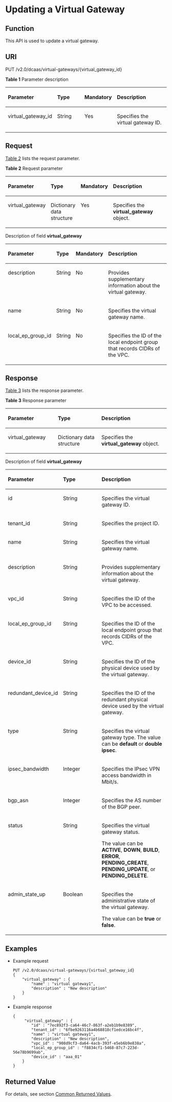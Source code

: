 # Updating a Virtual Gateway<a name="en-dc_topic_0055025326"></a>

## Function<a name="section10267951"></a>

This API is used to update a virtual gateway.

## URI<a name="section25302698"></a>

PUT /v2.0/dcaas/virtual-gateways/\{virtual\_gateway\_id\}

**Table  1**  Parameter description

<a name="table78013327231"></a>
<table><thead align="left"><tr id="row128753217231"><th class="cellrowborder" valign="top" width="19.388061193880613%" id="mcps1.2.5.1.1"><p id="p1587432182316"><a name="p1587432182316"></a><a name="p1587432182316"></a>Parameter</p>
</th>
<th class="cellrowborder" valign="top" width="21.42785721427857%" id="mcps1.2.5.1.2"><p id="p1694123232312"><a name="p1694123232312"></a><a name="p1694123232312"></a><strong id="b842352706165439"><a name="b842352706165439"></a><a name="b842352706165439"></a>Type</strong></p>
</th>
<th class="cellrowborder" valign="top" width="16.328367163283673%" id="mcps1.2.5.1.3"><p id="p894632182312"><a name="p894632182312"></a><a name="p894632182312"></a><strong id="b842352706192549"><a name="b842352706192549"></a><a name="b842352706192549"></a>Mandatory</strong></p>
</th>
<th class="cellrowborder" valign="top" width="42.85571442855714%" id="mcps1.2.5.1.4"><p id="p7941332152315"><a name="p7941332152315"></a><a name="p7941332152315"></a><strong id="b84235270615331"><a name="b84235270615331"></a><a name="b84235270615331"></a>Description</strong></p>
</th>
</tr>
</thead>
<tbody><tr id="row1994932152311"><td class="cellrowborder" valign="top" width="19.388061193880613%" headers="mcps1.2.5.1.1 "><p id="p1594203215232"><a name="p1594203215232"></a><a name="p1594203215232"></a>virtual_gateway_id</p>
</td>
<td class="cellrowborder" valign="top" width="21.42785721427857%" headers="mcps1.2.5.1.2 "><p id="p794173252315"><a name="p794173252315"></a><a name="p794173252315"></a>String</p>
</td>
<td class="cellrowborder" valign="top" width="16.328367163283673%" headers="mcps1.2.5.1.3 "><p id="p2103173217239"><a name="p2103173217239"></a><a name="p2103173217239"></a>Yes</p>
</td>
<td class="cellrowborder" valign="top" width="42.85571442855714%" headers="mcps1.2.5.1.4 "><p id="p010343252316"><a name="p010343252316"></a><a name="p010343252316"></a>Specifies the virtual gateway ID.</p>
</td>
</tr>
</tbody>
</table>

## Request<a name="section36252627"></a>

[Table 2](#table50992744154526)  lists the request parameter.

**Table  2**  Request parameter

<a name="table50992744154526"></a>
<table><thead align="left"><tr id="row20073554154526"><th class="cellrowborder" valign="top" width="22.3%" id="mcps1.2.5.1.1"><p id="p15345186154526"><a name="p15345186154526"></a><a name="p15345186154526"></a>Parameter</p>
</th>
<th class="cellrowborder" valign="top" width="18.62%" id="mcps1.2.5.1.2"><p id="p35000534154526"><a name="p35000534154526"></a><a name="p35000534154526"></a><strong id="b939254756"><a name="b939254756"></a><a name="b939254756"></a>Type</strong></p>
</th>
<th class="cellrowborder" valign="top" width="17.45%" id="mcps1.2.5.1.3"><p id="p16470999154526"><a name="p16470999154526"></a><a name="p16470999154526"></a><strong id="b1608738349"><a name="b1608738349"></a><a name="b1608738349"></a>Mandatory</strong></p>
</th>
<th class="cellrowborder" valign="top" width="41.63%" id="mcps1.2.5.1.4"><p id="p59082508154526"><a name="p59082508154526"></a><a name="p59082508154526"></a>Description</p>
</th>
</tr>
</thead>
<tbody><tr id="row20953821154526"><td class="cellrowborder" valign="top" width="22.3%" headers="mcps1.2.5.1.1 "><p id="p19537972154526"><a name="p19537972154526"></a><a name="p19537972154526"></a>virtual_gateway</p>
</td>
<td class="cellrowborder" valign="top" width="18.62%" headers="mcps1.2.5.1.2 "><p id="p39071862154526"><a name="p39071862154526"></a><a name="p39071862154526"></a>Dictionary data structure</p>
</td>
<td class="cellrowborder" valign="top" width="17.45%" headers="mcps1.2.5.1.3 "><p id="p10704269154526"><a name="p10704269154526"></a><a name="p10704269154526"></a>Yes</p>
</td>
<td class="cellrowborder" valign="top" width="41.63%" headers="mcps1.2.5.1.4 "><p id="p61739489154526"><a name="p61739489154526"></a><a name="p61739489154526"></a>Specifies the <strong id="b842352706191940"><a name="b842352706191940"></a><a name="b842352706191940"></a>virtual_gateway</strong> object.</p>
</td>
</tr>
</tbody>
</table>

Description of field  **virtual\_gateway**

<a name="table125648759846"></a>
<table><thead align="left"><tr id="row265942339846"><th class="cellrowborder" valign="top" width="25.21%" id="mcps1.1.5.1.1"><p id="p351661709915"><a name="p351661709915"></a><a name="p351661709915"></a><strong id="b8423527069918"><a name="b8423527069918"></a><a name="b8423527069918"></a>Parameter</strong></p>
</th>
<th class="cellrowborder" valign="top" width="11.469999999999999%" id="mcps1.1.5.1.2"><p id="p89913189915"><a name="p89913189915"></a><a name="p89913189915"></a><strong id="b2080908666"><a name="b2080908666"></a><a name="b2080908666"></a>Type</strong></p>
</th>
<th class="cellrowborder" valign="top" width="18.02%" id="mcps1.1.5.1.3"><p id="p209180099915"><a name="p209180099915"></a><a name="p209180099915"></a><strong id="b389873230"><a name="b389873230"></a><a name="b389873230"></a>Mandatory</strong></p>
</th>
<th class="cellrowborder" valign="top" width="45.300000000000004%" id="mcps1.1.5.1.4"><p id="p132751689915"><a name="p132751689915"></a><a name="p132751689915"></a><strong id="b800842364"><a name="b800842364"></a><a name="b800842364"></a>Description</strong></p>
</th>
</tr>
</thead>
<tbody><tr id="row66033117145224"><td class="cellrowborder" valign="top" width="25.21%" headers="mcps1.1.5.1.1 "><p id="p15341960145224"><a name="p15341960145224"></a><a name="p15341960145224"></a>description</p>
</td>
<td class="cellrowborder" valign="top" width="11.469999999999999%" headers="mcps1.1.5.1.2 "><p id="p34739281145224"><a name="p34739281145224"></a><a name="p34739281145224"></a>String</p>
</td>
<td class="cellrowborder" valign="top" width="18.02%" headers="mcps1.1.5.1.3 "><p id="p62418382145224"><a name="p62418382145224"></a><a name="p62418382145224"></a>No</p>
</td>
<td class="cellrowborder" valign="top" width="45.300000000000004%" headers="mcps1.1.5.1.4 "><p id="p22724200145224"><a name="p22724200145224"></a><a name="p22724200145224"></a>Provides supplementary information about the virtual gateway.</p>
</td>
</tr>
<tr id="row52076255145224"><td class="cellrowborder" valign="top" width="25.21%" headers="mcps1.1.5.1.1 "><p id="p57161530145224"><a name="p57161530145224"></a><a name="p57161530145224"></a>name</p>
</td>
<td class="cellrowborder" valign="top" width="11.469999999999999%" headers="mcps1.1.5.1.2 "><p id="p66681242145224"><a name="p66681242145224"></a><a name="p66681242145224"></a>String</p>
</td>
<td class="cellrowborder" valign="top" width="18.02%" headers="mcps1.1.5.1.3 "><p id="p32471539145224"><a name="p32471539145224"></a><a name="p32471539145224"></a>No</p>
</td>
<td class="cellrowborder" valign="top" width="45.300000000000004%" headers="mcps1.1.5.1.4 "><p id="p12948972145224"><a name="p12948972145224"></a><a name="p12948972145224"></a>Specifies the virtual gateway name.</p>
</td>
</tr>
<tr id="row22650581145251"><td class="cellrowborder" valign="top" width="25.21%" headers="mcps1.1.5.1.1 "><p id="p38440998145251"><a name="p38440998145251"></a><a name="p38440998145251"></a>local_ep_group_id</p>
</td>
<td class="cellrowborder" valign="top" width="11.469999999999999%" headers="mcps1.1.5.1.2 "><p id="p26713113145251"><a name="p26713113145251"></a><a name="p26713113145251"></a>String</p>
</td>
<td class="cellrowborder" valign="top" width="18.02%" headers="mcps1.1.5.1.3 "><p id="p16278516145251"><a name="p16278516145251"></a><a name="p16278516145251"></a>No</p>
</td>
<td class="cellrowborder" valign="top" width="45.300000000000004%" headers="mcps1.1.5.1.4 "><p id="p43491424145251"><a name="p43491424145251"></a><a name="p43491424145251"></a>Specifies the ID of the local endpoint group that records CIDRs of the VPC.</p>
</td>
</tr>
</tbody>
</table>

## Response<a name="section57838187"></a>

[Table 3](#table4284712915501)  lists the response parameter.

**Table  3**  Response parameter

<a name="table4284712915501"></a>
<table><thead align="left"><tr id="row4552452315501"><th class="cellrowborder" valign="top" width="31%" id="mcps1.2.4.1.1"><p id="p6360776715501"><a name="p6360776715501"></a><a name="p6360776715501"></a>Parameter</p>
</th>
<th class="cellrowborder" valign="top" width="27%" id="mcps1.2.4.1.2"><p id="p5195553615501"><a name="p5195553615501"></a><a name="p5195553615501"></a>Type</p>
</th>
<th class="cellrowborder" valign="top" width="42%" id="mcps1.2.4.1.3"><p id="p3435514315501"><a name="p3435514315501"></a><a name="p3435514315501"></a>Description</p>
</th>
</tr>
</thead>
<tbody><tr id="row3130318915501"><td class="cellrowborder" valign="top" width="31%" headers="mcps1.2.4.1.1 "><p id="p5253038415501"><a name="p5253038415501"></a><a name="p5253038415501"></a>virtual_gateway</p>
</td>
<td class="cellrowborder" valign="top" width="27%" headers="mcps1.2.4.1.2 "><p id="p2710268715501"><a name="p2710268715501"></a><a name="p2710268715501"></a>Dictionary data structure</p>
</td>
<td class="cellrowborder" valign="top" width="42%" headers="mcps1.2.4.1.3 "><p id="p4935093915501"><a name="p4935093915501"></a><a name="p4935093915501"></a>Specifies the <strong id="b842352706192031"><a name="b842352706192031"></a><a name="b842352706192031"></a>virtual_gateway</strong> object.</p>
</td>
</tr>
</tbody>
</table>

Description of field  **virtual\_gateway**

<a name="table49261880"></a>
<table><thead align="left"><tr id="row31386613"><th class="cellrowborder" valign="top" width="32%" id="mcps1.1.4.1.1"><p id="p59287744"><a name="p59287744"></a><a name="p59287744"></a><strong id="b75907813"><a name="b75907813"></a><a name="b75907813"></a>Parameter</strong></p>
</th>
<th class="cellrowborder" valign="top" width="25%" id="mcps1.1.4.1.2"><p id="p37577972"><a name="p37577972"></a><a name="p37577972"></a><strong id="b958788138"><a name="b958788138"></a><a name="b958788138"></a>Type</strong></p>
</th>
<th class="cellrowborder" valign="top" width="43%" id="mcps1.1.4.1.3"><p id="p58217140"><a name="p58217140"></a><a name="p58217140"></a><strong id="b2105260469"><a name="b2105260469"></a><a name="b2105260469"></a>Description</strong></p>
</th>
</tr>
</thead>
<tbody><tr id="row22166934145242"><td class="cellrowborder" valign="top" width="32%" headers="mcps1.1.4.1.1 "><p id="p14291132145242"><a name="p14291132145242"></a><a name="p14291132145242"></a>id</p>
</td>
<td class="cellrowborder" valign="top" width="25%" headers="mcps1.1.4.1.2 "><p id="p16731007145242"><a name="p16731007145242"></a><a name="p16731007145242"></a>String</p>
</td>
<td class="cellrowborder" valign="top" width="43%" headers="mcps1.1.4.1.3 "><p id="p49150553145242"><a name="p49150553145242"></a><a name="p49150553145242"></a>Specifies the virtual gateway ID.</p>
</td>
</tr>
<tr id="row9919533145242"><td class="cellrowborder" valign="top" width="32%" headers="mcps1.1.4.1.1 "><p id="p61728820145242"><a name="p61728820145242"></a><a name="p61728820145242"></a>tenant_id</p>
</td>
<td class="cellrowborder" valign="top" width="25%" headers="mcps1.1.4.1.2 "><p id="p33978489145242"><a name="p33978489145242"></a><a name="p33978489145242"></a>String</p>
</td>
<td class="cellrowborder" valign="top" width="43%" headers="mcps1.1.4.1.3 "><p id="p64330433145242"><a name="p64330433145242"></a><a name="p64330433145242"></a>Specifies the project ID.</p>
</td>
</tr>
<tr id="row8558710145242"><td class="cellrowborder" valign="top" width="32%" headers="mcps1.1.4.1.1 "><p id="p54898609145242"><a name="p54898609145242"></a><a name="p54898609145242"></a>name</p>
</td>
<td class="cellrowborder" valign="top" width="25%" headers="mcps1.1.4.1.2 "><p id="p17602321145242"><a name="p17602321145242"></a><a name="p17602321145242"></a>String</p>
</td>
<td class="cellrowborder" valign="top" width="43%" headers="mcps1.1.4.1.3 "><p id="p61586011145242"><a name="p61586011145242"></a><a name="p61586011145242"></a>Specifies the virtual gateway name.</p>
</td>
</tr>
<tr id="row45690210145242"><td class="cellrowborder" valign="top" width="32%" headers="mcps1.1.4.1.1 "><p id="p372676145242"><a name="p372676145242"></a><a name="p372676145242"></a>description</p>
</td>
<td class="cellrowborder" valign="top" width="25%" headers="mcps1.1.4.1.2 "><p id="p30186794145242"><a name="p30186794145242"></a><a name="p30186794145242"></a>String</p>
</td>
<td class="cellrowborder" valign="top" width="43%" headers="mcps1.1.4.1.3 "><p id="p17298602145242"><a name="p17298602145242"></a><a name="p17298602145242"></a>Provides supplementary information about the virtual gateway.</p>
</td>
</tr>
<tr id="row27446311145242"><td class="cellrowborder" valign="top" width="32%" headers="mcps1.1.4.1.1 "><p id="p61323974145242"><a name="p61323974145242"></a><a name="p61323974145242"></a>vpc_id</p>
</td>
<td class="cellrowborder" valign="top" width="25%" headers="mcps1.1.4.1.2 "><p id="p1186027145242"><a name="p1186027145242"></a><a name="p1186027145242"></a>String</p>
</td>
<td class="cellrowborder" valign="top" width="43%" headers="mcps1.1.4.1.3 "><p id="p64008823145242"><a name="p64008823145242"></a><a name="p64008823145242"></a>Specifies the ID of the VPC to be accessed.</p>
</td>
</tr>
<tr id="row40332292145242"><td class="cellrowborder" valign="top" width="32%" headers="mcps1.1.4.1.1 "><p id="p21771545145242"><a name="p21771545145242"></a><a name="p21771545145242"></a>local_ep_group_id</p>
</td>
<td class="cellrowborder" valign="top" width="25%" headers="mcps1.1.4.1.2 "><p id="p18664711145242"><a name="p18664711145242"></a><a name="p18664711145242"></a>String</p>
</td>
<td class="cellrowborder" valign="top" width="43%" headers="mcps1.1.4.1.3 "><p id="p52604433145242"><a name="p52604433145242"></a><a name="p52604433145242"></a>Specifies the ID of the local endpoint group that records CIDRs of the VPC.</p>
</td>
</tr>
<tr id="row49220608145242"><td class="cellrowborder" valign="top" width="32%" headers="mcps1.1.4.1.1 "><p id="p29470565145242"><a name="p29470565145242"></a><a name="p29470565145242"></a>device_id</p>
</td>
<td class="cellrowborder" valign="top" width="25%" headers="mcps1.1.4.1.2 "><p id="p38305526145242"><a name="p38305526145242"></a><a name="p38305526145242"></a>String</p>
</td>
<td class="cellrowborder" valign="top" width="43%" headers="mcps1.1.4.1.3 "><p id="p66972050145242"><a name="p66972050145242"></a><a name="p66972050145242"></a>Specifies the ID of the physical device used by the virtual gateway.</p>
</td>
</tr>
<tr id="row42751658145242"><td class="cellrowborder" valign="top" width="32%" headers="mcps1.1.4.1.1 "><p id="p34480858145242"><a name="p34480858145242"></a><a name="p34480858145242"></a>redundant_device_id</p>
</td>
<td class="cellrowborder" valign="top" width="25%" headers="mcps1.1.4.1.2 "><p id="p41486137145242"><a name="p41486137145242"></a><a name="p41486137145242"></a>String</p>
</td>
<td class="cellrowborder" valign="top" width="43%" headers="mcps1.1.4.1.3 "><p id="p64104220145242"><a name="p64104220145242"></a><a name="p64104220145242"></a>Specifies the ID of the redundant physical device used by the virtual gateway.</p>
</td>
</tr>
<tr id="row59091091142819"><td class="cellrowborder" valign="top" width="32%" headers="mcps1.1.4.1.1 "><p id="p60721963142822"><a name="p60721963142822"></a><a name="p60721963142822"></a>type</p>
</td>
<td class="cellrowborder" valign="top" width="25%" headers="mcps1.1.4.1.2 "><p id="p19531943142822"><a name="p19531943142822"></a><a name="p19531943142822"></a>String</p>
</td>
<td class="cellrowborder" valign="top" width="43%" headers="mcps1.1.4.1.3 "><p id="p38261990142822"><a name="p38261990142822"></a><a name="p38261990142822"></a>Specifies the virtual gateway type. The value can be <strong id="b842352706232310"><a name="b842352706232310"></a><a name="b842352706232310"></a>default</strong> or <strong id="b842352706232316"><a name="b842352706232316"></a><a name="b842352706232316"></a>double ipsec</strong>.</p>
</td>
</tr>
<tr id="row36208475104314"><td class="cellrowborder" valign="top" width="32%" headers="mcps1.1.4.1.1 "><p id="p53182731104317"><a name="p53182731104317"></a><a name="p53182731104317"></a>ipsec_bandwidth</p>
</td>
<td class="cellrowborder" valign="top" width="25%" headers="mcps1.1.4.1.2 "><p id="p12833936104317"><a name="p12833936104317"></a><a name="p12833936104317"></a>Integer</p>
</td>
<td class="cellrowborder" valign="top" width="43%" headers="mcps1.1.4.1.3 "><p id="p48943060104317"><a name="p48943060104317"></a><a name="p48943060104317"></a>Specifies the IPsec VPN access bandwidth in Mbit/s.</p>
</td>
</tr>
<tr id="row30049902163617"><td class="cellrowborder" valign="top" width="32%" headers="mcps1.1.4.1.1 "><p id="p49030808163620"><a name="p49030808163620"></a><a name="p49030808163620"></a>bgp_asn</p>
</td>
<td class="cellrowborder" valign="top" width="25%" headers="mcps1.1.4.1.2 "><p id="p12072537163620"><a name="p12072537163620"></a><a name="p12072537163620"></a>Integer</p>
</td>
<td class="cellrowborder" valign="top" width="43%" headers="mcps1.1.4.1.3 "><p id="p38351479163620"><a name="p38351479163620"></a><a name="p38351479163620"></a>Specifies the AS number of the BGP peer.</p>
</td>
</tr>
<tr id="row34576346145242"><td class="cellrowborder" valign="top" width="32%" headers="mcps1.1.4.1.1 "><p id="p24207219145242"><a name="p24207219145242"></a><a name="p24207219145242"></a>status</p>
</td>
<td class="cellrowborder" valign="top" width="25%" headers="mcps1.1.4.1.2 "><p id="p14627737145242"><a name="p14627737145242"></a><a name="p14627737145242"></a>String</p>
</td>
<td class="cellrowborder" valign="top" width="43%" headers="mcps1.1.4.1.3 "><p id="p36429021144551"><a name="p36429021144551"></a><a name="p36429021144551"></a>Specifies the virtual gateway status.</p>
<p id="p6910742145242"><a name="p6910742145242"></a><a name="p6910742145242"></a>The value can be <strong id="b84235270617169"><a name="b84235270617169"></a><a name="b84235270617169"></a>ACTIVE</strong>, <strong id="b842352706171613"><a name="b842352706171613"></a><a name="b842352706171613"></a>DOWN</strong>, <strong id="b842352706171618"><a name="b842352706171618"></a><a name="b842352706171618"></a>BUILD</strong>, <strong id="b842352706171622"><a name="b842352706171622"></a><a name="b842352706171622"></a>ERROR</strong>, <strong id="b842352706171626"><a name="b842352706171626"></a><a name="b842352706171626"></a>PENDING_CREATE</strong>, <strong id="b842352706171630"><a name="b842352706171630"></a><a name="b842352706171630"></a>PENDING_UPDATE</strong>, or <strong id="b842352706171633"><a name="b842352706171633"></a><a name="b842352706171633"></a>PENDING_DELETE</strong>.</p>
</td>
</tr>
<tr id="row26211437145242"><td class="cellrowborder" valign="top" width="32%" headers="mcps1.1.4.1.1 "><p id="p4766768145242"><a name="p4766768145242"></a><a name="p4766768145242"></a>admin_state_up</p>
</td>
<td class="cellrowborder" valign="top" width="25%" headers="mcps1.1.4.1.2 "><p id="p50563943145242"><a name="p50563943145242"></a><a name="p50563943145242"></a>Boolean</p>
</td>
<td class="cellrowborder" valign="top" width="43%" headers="mcps1.1.4.1.3 "><p id="p20943989144556"><a name="p20943989144556"></a><a name="p20943989144556"></a>Specifies the administrative state of the virtual gateway.</p>
<p id="p30920819145242"><a name="p30920819145242"></a><a name="p30920819145242"></a>The value can be <strong id="b842352706154840"><a name="b842352706154840"></a><a name="b842352706154840"></a>true</strong> or <strong id="b842352706154844"><a name="b842352706154844"></a><a name="b842352706154844"></a>false</strong>.</p>
</td>
</tr>
</tbody>
</table>

## Examples<a name="section5055526711495"></a>

-   Example request

    ```
    PUT /v2.0/dcaas/virtual-gateways/{virtual_gateway_id}
    {
        "virtual_gateway" : {
            "name" : "virtual gateway1",
            "description" : "New description"
        }
    }
    ```


-   Example response

    ```
    {        
         "virtual_gateway" : {
            "id" : "7ec892f3-ca64-46c7-863f-a2eb1b9e8389",
            "tenant_id" : "6fbe9263116a4b68818cf1edce16bc4f",
            "name" : "virtual gateway1",
            "description" : "New description",
            "vpc_id" : "908d9cf3-da64-4acb-393f-e5eb6b9e838a",
            "local_ep_group_id" : "f8834cf1-5468-87c7-223d-56e78b9699ab",
            "device_id" : "aaa_01"
        }
    }
    ```


## Returned Value<a name="section1374333103913"></a>

For details, see section  [Common Returned Values](common-returned-values.md).


